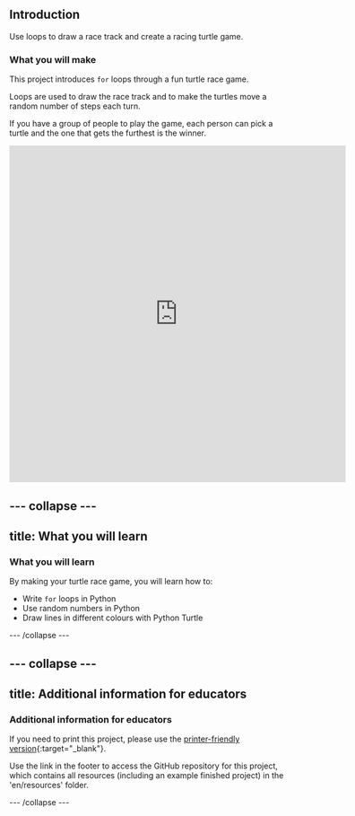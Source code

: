 ## Introduction

Use loops to draw a race track and create a racing turtle game.

### What you will make

This project introduces `for` loops through a fun turtle race game. 

Loops are used to draw the race track and to make the turtles move a random number of steps each turn. 

If you have a group of people to play the game, each person can pick a turtle and the one that gets the furthest is the winner.

<iframe src="https://staging-editor.raspberrypi.org/en/embed/viewer/turtle-race-solution" width="600" height="600" frameborder="0" marginwidth="0" marginheight="0" allowfullscreen> </iframe> 

--- collapse ---
---
title: What you will learn
---
### What you will learn

By making your turtle race game, you will learn how to:

+ Write `for` loops in Python
+ Use random numbers in Python
+ Draw lines in different colours with Python Turtle

--- /collapse ---

--- collapse ---
---
title: Additional information for educators
---
### Additional information for educators

If you need to print this project, please use the [printer-friendly version](https://projects.raspberrypi.org/en/projects/turtle-race/print){:target="_blank"}.

Use the link in the footer to access the GitHub repository for this project, which contains all resources (including an example finished project) in the 'en/resources' folder.

--- /collapse ---